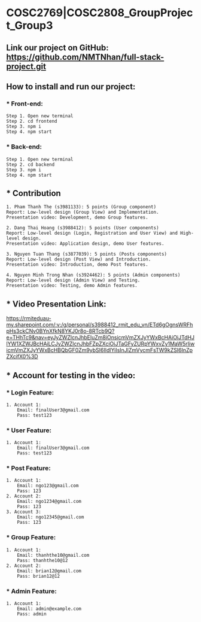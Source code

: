 # COSC2769|COSC2808_GroupProject_Group3

## Link our project on GitHub: https://github.com/NMTNhan/full-stack-project.git

## How to install and run our project:
### * Front-end:
    Step 1. Open new terminal
    Step 2. cd frontend
    Step 3. npm i
    Step 4. npm start
   
### * Back-end:
    Step 1. Open new terminal
    Step 2. cd backend
    Step 3. npm i
    Step 4. npm start

## * Contribution
    1. Pham Thanh The (s3981133): 5 points (Group component)
    Report: Low-level design (Group View) and Implementation.
    Presentation video: Development, demo Group features.

    2. Dang Thai Hoang (s3988412): 5 points (User components)
    Report: Low-level design (Login, Registration and User View) and High-level design.
    Presentation video: Application design, demo User features.

    3. Nguyen Tuan Thang (s3877039): 5 points (Posts components)
    Report: Low-level design (Post View) and Introduction.
    Presentation video: Introduction, demo Post features.

    4. Nguyen Minh Trong Nhan (s3924462): 5 points (Admin components)
    Report: Low-level design (Admin View) and Testing.
    Presentation video: Testing, demo Admin features.

## * Video Presentation Link: 
https://rmiteduau-my.sharepoint.com/:v:/g/personal/s3988412_rmit_edu_vn/ETd6gOgnsWRFhpHs3ckCNv0BYnXfkN8YKJ0r8o-8RTcb9Q?e=THhTc9&nav=eyJyZWZlcnJhbEluZm8iOnsicmVmZXJyYWxBcHAiOiJTdHJlYW1XZWJBcHAiLCJyZWZlcnJhbFZpZXciOiJTaGFyZURpYWxvZy1MaW5rIiwicmVmZXJyYWxBcHBQbGF0Zm9ybSI6IldlYiIsInJlZmVycmFsTW9kZSI6InZpZXcifX0%3D

## * Account for testing in the video:
### * Login Feature:
    1. Account 1:
        Email: finalUser3@gmail.com
        Pass: test123
        
### * User Feature:
    1. Account 1:
        Email: finalUser3@gmail.com
        Pass: test123
        
### * Post Feature:
    1. Account 1:
        Email: ngo123@gmail.com
        Pass: 123
    2. Account 2:
        Email: ngo1234@gmail.com
        Pass: 123
    3. Account 3:
        Email: ngo12345@gmail.com
        Pass: 123
        
### * Group Feature:
    1. Account 1:
        Email: thanhthe10@gmail.com
        Pass: thanhthe10@12
    2. Account 2:
        Email: brian12@gmail.com
        Pass: brian12@12
        
### * Admin Feature:
    1. Account 1:
        Email: admin@example.com
        Pass: admin


